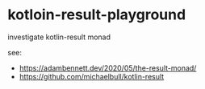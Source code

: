 # kotloin-result-playground
investigate kotlin-result monad

see:
- https://adambennett.dev/2020/05/the-result-monad/
- https://github.com/michaelbull/kotlin-result
